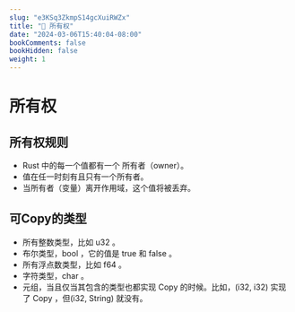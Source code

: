 ```yaml
---
slug: "e3KSq3ZkmpS14gcXuiRWZx"
title: "📝 所有权"
date: "2024-03-06T15:40:04-08:00"
bookComments: false
bookHidden: false
weight: 1
---
```


# 所有权

## 所有权规则
* Rust 中的每一个值都有一个 所有者（owner）。
* 值在任一时刻有且只有一个所有者。
* 当所有者（变量）离开作用域，这个值将被丢弃。

## 可Copy的类型
* 所有整数类型，比如 u32 。
* 布尔类型，bool ，它的值是 true 和 false 。
* 所有浮点数类型，比如 f64 。
* 字符类型，char 。
* 元组，当且仅当其包含的类型也都实现 Copy 的时候。比如，(i32, i32) 实现了 Copy ，但(i32, String) 就没有。